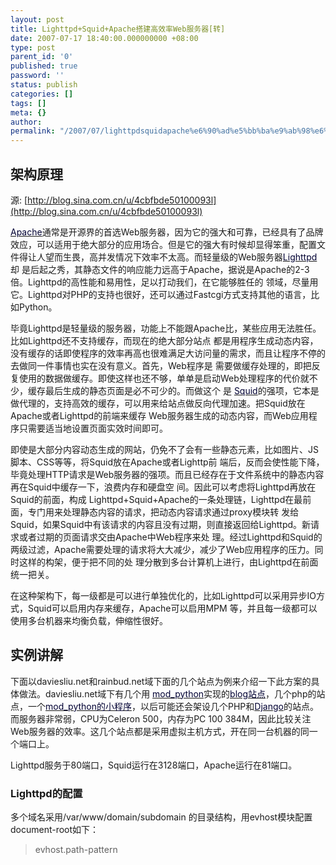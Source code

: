 ```yaml
---
layout: post
title: Lighttpd+Squid+Apache搭建高效率Web服务器[转]
date: 2007-07-17 18:40:00.000000000 +08:00
type: post
parent_id: '0'
published: true
password: ''
status: publish
categories: []
tags: []
meta: {}
author: 
permalink: "/2007/07/lighttpdsquidapache%e6%90%ad%e5%bb%ba%e9%ab%98%e6%95%88%e7%8e%87web%e6%9c%8d%e5%8a%a1%e5%99%a8%e8%bd%ac.html"
---
```

## 架构原理

源: [http://blog.sina.com.cn/u/4cbfbde50100093l](http://blog.sina.com.cn/u/4cbfbde50100093l)

[<font color="#000033">Apache</font>](http://www.apache.org/)通常是开源界的首选Web服务器，因为它的强大和可靠，已经具有了品牌效应，可以适用于绝大部分的应用场合。但是它的强大有时候却显得笨重，配置文件得让人望而生畏，高并发情况下效率不太高。而轻量级的Web服务器[<font color="#000033">Lighttpd</font>](http://lighttpd.net/)却 是后起之秀，其静态文件的响应能力远高于Apache，据说是Apache的2-3倍。Lighttpd的高性能和易用性，足以打动我们，在它能够胜任的 领域，尽量用它。Lighttpd对PHP的支持也很好，还可以通过Fastcgi方式支持其他的语言，比如Python。

毕竟Lighttpd是轻量级的服务器，功能上不能跟Apache比，某些应用无法胜任。比如Lighttpd还不支持缓存，而现在的绝大部分站点 都是用程序生成动态内容，没有缓存的话即使程序的效率再高也很难满足大访问量的需求，而且让程序不停的去做同一件事情也实在没有意义。首先，Web程序是 需要做缓存处理的，即把反复使用的数据做缓存。即使这样也还不够，单单是启动Web处理程序的代价就不少，缓存最后生成的静态页面是必不可少的。而做这个 是 [<font color="#000033">Squid</font>](http://www.squid-cache.org/)的强项，它本是做代理的，支持高效的缓存，可以用来给站点做反向代理加速。把Squid放在Apache或者Lighttpd的前端来缓存 Web服务器生成的动态内容，而Web应用程序只需要适当地设置页面实效时间即可。

即使是大部分内容动态生成的网站，仍免不了会有一些静态元素，比如图片、JS脚本、CSS等等，将Squid放在Apache或者Lighttp前 端后，反而会使性能下降，毕竟处理HTTP请求是Web服务器的强项。而且已经存在于文件系统中的静态内容再在Squid中缓存一下，浪费内存和硬盘空 间。因此可以考虑将Lighttpd再放在Squid的前面，构成 Lighttpd+Squid+Apache的一条处理链，Lighttpd在最前面，专门用来处理静态内容的请求，把动态内容请求通过proxy模块转 发给Squid，如果Squid中有该请求的内容且没有过期，则直接返回给Lighttpd。新请求或者过期的页面请求交由Apache中Web程序来处 理。经过Lighttpd和Squid的两级过滤，Apache需要处理的请求将大大减少，减少了Web应用程序的压力。同时这样的构架，便于把不同的处 理分散到多台计算机上进行，由Lighttpd在前面统一把关。

在这种架构下，每一级都是可以进行单独优化的，比如Lighttpd可以采用异步IO方式，Squid可以启用内存来缓存，Apache可以启用MPM 等，并且每一级都可以使用多台机器来均衡负载，伸缩性很好。

## 实例讲解

下面以daviesliu.net和rainbud.net域下面的几个站点为例来介绍一下此方案的具体做法。daviesliu.net域下有几个用 [<font color="#000033">mod_python</font>](http://www.modpython.org/)实现的[<font color="#000033">blog站点</font>](http://blog.daviesliu.net/)，几个php的站点，一个[<font color="#000033">mod_python的小程序</font>](http://share.daviesliu.net/)，以后可能还会架设几个PHP和[<font color="#000033">Django</font>](http://www.djangoproject.com/)的站点。而服务器非常弱，CPU为Celeron 500，内存为PC 100 384M，因此比较关注Web服务器的效率。这几个站点都是采用虚拟主机方式，开在同一台机器的同一个端口上。

Lighttpd服务于80端口，Squid运行在3128端口，Apache运行在81端口。

### Lighttpd的配置

多个域名采用/var/www/domain/subdomain 的目录结构，用evhost模块配置document-root如下：

> evhost.path-pattern

